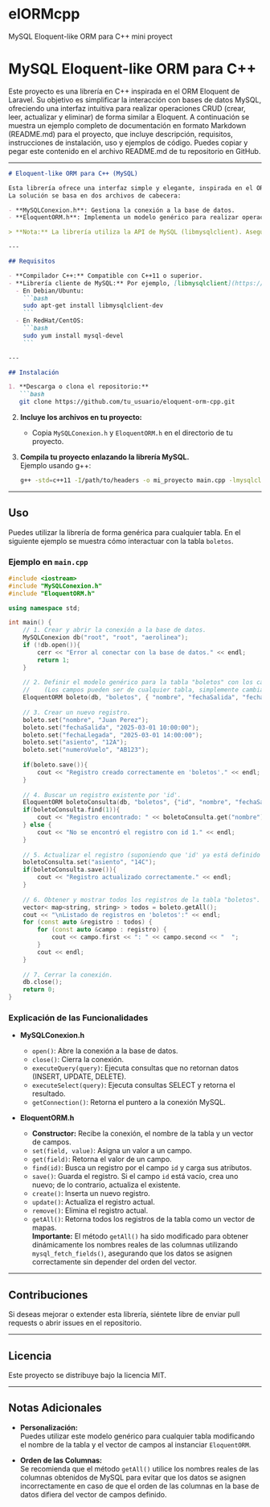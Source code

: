 # elORMcpp
MySQL Eloquent-like ORM para C++ mini proyect

# MySQL Eloquent-like ORM para C++

Este proyecto es una librería en C++ inspirada en el ORM Eloquent de Laravel. Su objetivo es simplificar la interacción con bases de datos MySQL, ofreciendo una interfaz intuitiva para realizar operaciones CRUD (crear, leer, actualizar y eliminar) de forma similar a Eloquent.
A continuación se muestra un ejemplo completo de documentación en formato Markdown (README.md) para el proyecto, que incluye descripción, requisitos, instrucciones de instalación, uso y ejemplos de código. Puedes copiar y pegar este contenido en el archivo README.md de tu repositorio en GitHub.

---

```markdown
# Eloquent-like ORM para C++ (MySQL)

Esta librería ofrece una interfaz simple y elegante, inspirada en el ORM Eloquent de Laravel, para interactuar con bases de datos MySQL en C++.  
La solución se basa en dos archivos de cabecera:

- **MySQLConexion.h**: Gestiona la conexión a la base de datos.
- **EloquentORM.h**: Implementa un modelo genérico para realizar operaciones CRUD (crear, leer, actualizar, eliminar) sobre cualquier tabla, sin depender de una clase específica para cada una.

> **Nota:** La librería utiliza la API de MySQL (libmysqlclient). Asegúrate de tenerla instalada en tu sistema.

---

## Requisitos

- **Compilador C++:** Compatible con C++11 o superior.
- **Librería cliente de MySQL:** Por ejemplo, [libmysqlclient](https://dev.mysql.com/doc/refman/8.0/en/libmysql-client.html).  
  - En Debian/Ubuntu:  
    ```bash
    sudo apt-get install libmysqlclient-dev
    ```
  - En RedHat/CentOS:  
    ```bash
    sudo yum install mysql-devel
    ```

---

## Instalación

1. **Descarga o clona el repositorio:**
   ```bash
   git clone https://github.com/tu_usuario/eloquent-orm-cpp.git
   ```

2. **Incluye los archivos en tu proyecto:**
   - Copia `MySQLConexion.h` y `EloquentORM.h` en el directorio de tu proyecto.

3. **Compila tu proyecto enlazando la librería MySQL.**  
   Ejemplo usando g++:
   ```bash
   g++ -std=c++11 -I/path/to/headers -o mi_proyecto main.cpp -lmysqlclient
   ```

---

## Uso

Puedes utilizar la librería de forma genérica para cualquier tabla. En el siguiente ejemplo se muestra cómo interactuar con la tabla `boletos`.

### Ejemplo en `main.cpp`

```cpp
#include <iostream>
#include "MySQLConexion.h"
#include "EloquentORM.h"

using namespace std;

int main() {
    // 1. Crear y abrir la conexión a la base de datos.
    MySQLConexion db("root", "root", "aerolinea");
    if (!db.open()){
        cerr << "Error al conectar con la base de datos." << endl;
        return 1;
    }
    
    // 2. Definir el modelo genérico para la tabla "boletos" con los campos definidos.
    //    (Los campos pueden ser de cualquier tabla, simplemente cambia el nombre de la tabla y los campos según sea necesario)
    EloquentORM boleto(db, "boletos", { "nombre", "fechaSalida", "fechaLlegada", "asiento", "numeroVuelo"});
    
    // 3. Crear un nuevo registro.
    boleto.set("nombre", "Juan Perez");
    boleto.set("fechaSalida", "2025-03-01 10:00:00");
    boleto.set("fechaLlegada", "2025-03-01 14:00:00");
    boleto.set("asiento", "12A");
    boleto.set("numeroVuelo", "AB123");
    
    if(boleto.save()){
        cout << "Registro creado correctamente en 'boletos'." << endl;
    }
    
    // 4. Buscar un registro existente por 'id'.
    EloquentORM boletoConsulta(db, "boletos", {"id", "nombre", "fechaSalida", "fechaLlegada", "asiento", "numeroVuelo"});
    if(boletoConsulta.find(1)){
        cout << "Registro encontrado: " << boletoConsulta.get("nombre") << endl;
    } else {
        cout << "No se encontró el registro con id 1." << endl;
    }
    
    // 5. Actualizar el registro (suponiendo que 'id' ya está definido en boletoConsulta).
    boletoConsulta.set("asiento", "14C");
    if(boletoConsulta.save()){
        cout << "Registro actualizado correctamente." << endl;
    }
    
    // 6. Obtener y mostrar todos los registros de la tabla "boletos".
    vector< map<string, string> > todos = boleto.getAll();
    cout << "\nListado de registros en 'boletos':" << endl;
    for (const auto &registro : todos) {
        for (const auto &campo : registro) {
            cout << campo.first << ": " << campo.second << "  ";
        }
        cout << endl;
    }
    
    // 7. Cerrar la conexión.
    db.close();
    return 0;
}
```

### Explicación de las Funcionalidades

- **MySQLConexion.h**
  - `open()`: Abre la conexión a la base de datos.
  - `close()`: Cierra la conexión.
  - `executeQuery(query)`: Ejecuta consultas que no retornan datos (INSERT, UPDATE, DELETE).
  - `executeSelect(query)`: Ejecuta consultas SELECT y retorna el resultado.
  - `getConnection()`: Retorna el puntero a la conexión MySQL.

- **EloquentORM.h**
  - **Constructor:** Recibe la conexión, el nombre de la tabla y un vector de campos.
  - `set(field, value)`: Asigna un valor a un campo.
  - `get(field)`: Retorna el valor de un campo.
  - `find(id)`: Busca un registro por el campo `id` y carga sus atributos.
  - `save()`: Guarda el registro. Si el campo `id` está vacío, crea uno nuevo; de lo contrario, actualiza el existente.
  - `create()`: Inserta un nuevo registro.
  - `update()`: Actualiza el registro actual.
  - `remove()`: Elimina el registro actual.
  - `getAll()`: Retorna todos los registros de la tabla como un vector de mapas.  
    **Importante:** El método `getAll()` ha sido modificado para obtener dinámicamente los nombres reales de las columnas utilizando `mysql_fetch_fields()`, asegurando que los datos se asignen correctamente sin depender del orden del vector.

---

## Contribuciones

Si deseas mejorar o extender esta librería, siéntete libre de enviar pull requests o abrir issues en el repositorio.

---

## Licencia

Este proyecto se distribuye bajo la licencia MIT.

---

## Notas Adicionales

- **Personalización:**  
  Puedes utilizar este modelo genérico para cualquier tabla modificando el nombre de la tabla y el vector de campos al instanciar `EloquentORM`.

- **Orden de las Columnas:**  
  Se recomienda que el método `getAll()` utilice los nombres reales de las columnas obtenidos de MySQL para evitar que los datos se asignen incorrectamente en caso de que el orden de las columnas en la base de datos difiera del vector de campos definido.

